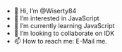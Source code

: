 - 👋 Hi, I’m @Wiserty84
- 👀 I’m interested in JavaScript
- 🌱 I’m currently learning JavaScript
- 💞️ I’m looking to collaborate on IDK
- 📫 How to reach me: E-Mail me.

<!---
Wiserty84/Wiserty84 is a ✨ special ✨ repository because its `README.md` (this file) appears on your GitHub profile.
You can click the Preview link to take a look at your changes.
--->
